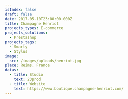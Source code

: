 ```yaml
---
isIndex: false
draft: false
date: 2017-05-10T23:00:00.000Z
title: Champagne Henriot
projects_types: E-commerce
projects_solutions:
  - Prestashop
projects_tags:
  - Smarty
  - Stylus
image:
  src: /images/uploads/henriot.jpg
place: Reims, France
datas:
  - title: Studio
    text: 23prod
  - title: Website
    text: https://www.boutique.champagne-henriot.com/
---
```

